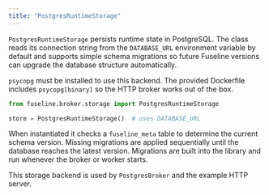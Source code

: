 ```yaml
---
title: "PostgresRuntimeStorage"
---
```


`PostgresRuntimeStorage` persists runtime state in PostgreSQL. The class reads
its connection string from the `DATABASE_URL` environment variable by default and
supports simple schema migrations so future Fuseline versions can upgrade the
database structure automatically.

``psycopg`` must be installed to use this backend. The provided Dockerfile
includes ``psycopg[binary]`` so the HTTP broker works out of the box.

```python
from fuseline.broker.storage import PostgresRuntimeStorage

store = PostgresRuntimeStorage()  # uses DATABASE_URL
```

When instantiated it checks a `fuseline_meta` table to determine the current
schema version. Missing migrations are applied sequentially until the database
reaches the latest version. Migrations are built into the library and run
whenever the broker or worker starts.

This storage backend is used by `PostgresBroker` and the example HTTP server.
```
